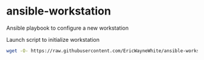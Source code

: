 # ansible-workstation
Ansible playbook to configure a new workstation

Launch script to initialize workstation
```bash
wget -O- https://raw.githubusercontent.com/EricWayneWhite/ansible-workstation/master/init.sh | sh
```
